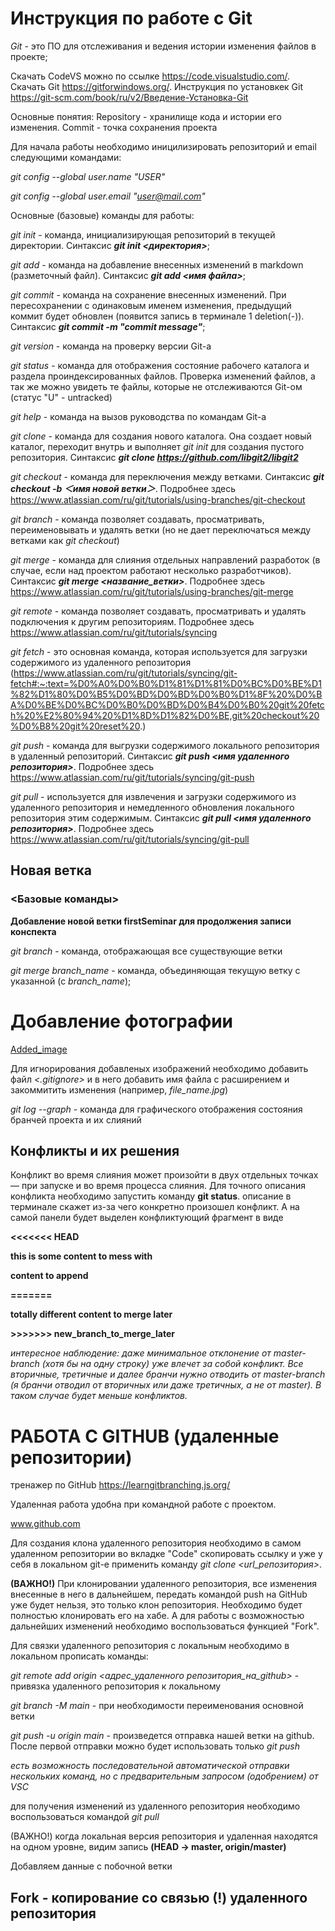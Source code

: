 # Инструкция по работе с Git

*Git* - это ПО для отслеживания и ведения истории изменения файлов в проекте;

Скачать CodeVS можно по ссылке https://code.visualstudio.com/. Скачать Git https://gitforwindows.org/. Инструкция по установкек Git https://git-scm.com/book/ru/v2/Введение-Установка-Git 

Основные понятия: Repository - хранилище кода и истории его изменения. Commit - точка сохранения проекта

Для начала работы необходимо иницилизировать репозиторий и email следующими командами:

*git config --global user.name "USER"*

*git config --global user.email "user@mail.com"*

Основные (базовые) команды для работы:

*git init* - команда, инициализирующая репозиторий в текущей директории. Синтаксис ***git init <директория>***;

*git add* - команда на добавление внесенных изменений в markdown (разметочный файл). Синтаксис ***git add <имя файла>***;

*git commit* - команда на сохранение внесенных изменений. При пересохранении с одинаковым именем изменения, предыдущий коммит будет обновлен (появится запись в терминале 1 deletion(-)). Синтаксис ***git commit -m "commit message"***;

*git version* - команда на проверку версии Git-а

*git status* - команда для отображения состояние рабочего каталога и раздела проиндексированных файлов. Проверка изменений файлов, а так же можно увидеть те файлы, которые не отслеживаются Git-ом (статус "U" - untracked)

*git help* - команда на вызов руководства по командам Git-а

*git clone* - команда для создания нового каталога. Она создает новый каталог, переходит внутрь и выполняет *git init* для создания пустого репозитория. Синтаксис ***git clone https://github.com/libgit2/libgit2***

*git checkout* - команда для переключения между ветками. Синтаксис ***git checkout -b ＜имя новой ветки＞***. Подробнее здесь https://www.atlassian.com/ru/git/tutorials/using-branches/git-checkout

*git branch* - команда позволяет создавать, просматривать, переименовывать и удалять ветки (но не дает переключаться между ветками как *git checkout*)

*git merge* - команда для слияния отдельных направлений разработок (в случае, если над проектом работают несколько разработчиков). Синтаксис ***git merge <название_ветки>***. Подробнее здесь https://www.atlassian.com/ru/git/tutorials/using-branches/git-merge

*git remote* - команда позволяет создавать, просматривать и удалять подключения к другим репозиториям. Подробнее здесь https://www.atlassian.com/ru/git/tutorials/syncing

*git fetch* - это основная команда, которая используется для загрузки содержимого из удаленного репозитория (https://www.atlassian.com/ru/git/tutorials/syncing/git-fetch#:~:text=%D0%A0%D0%B0%D1%81%D1%81%D0%BC%D0%BE%D1%82%D1%80%D0%B5%D0%BD%D0%BD%D0%B0%D1%8F%20%D0%BA%D0%BE%D0%BC%D0%B0%D0%BD%D0%B4%D0%B0%20git%20fetch%20%E2%80%94%20%D1%8D%D1%82%D0%BE,git%20checkout%20%D0%B8%20git%20reset%20.)

*git push* - команда для выгрузки содержимого локального репозитория в удаленный репозиторий. Синтаксис ***git push <имя удаленного репозитория>***. Подробнее здесь https://www.atlassian.com/ru/git/tutorials/syncing/git-push

*git pull* - используется для извлечения и загрузки содержимого из удаленного репозитория и немедленного обновления локального репозитория этим содержимым. Синтаксис ***git pull <имя удаленного репозитория>***. Подробнее здесь https://www.atlassian.com/ru/git/tutorials/syncing/git-pull

## Новая ветка

### <__Базовые команды__>

__Добавление новой ветки firstSeminar для продолжения записи конспекта__

_git branch_ - команда, отображающая все существующие ветки

_git merge branch_name_ - команда, объединяющая текущую ветку с указанной (с *branch_name*);

# Добавление фотографии
[Added_image](изображение_viber_2020-10-07_17-50-00.jpg)

Для игнорирования добавленых изображений необходимо добавить файл *<.gitignore>* и в него добавить имя файла с расширением и закоммитить изменения (например, _file_name.jpg_)

*git log --graph* - команда для графического отображения состояния бранчей проекта и их слияний

## Конфликты и их решения

Конфликт во время слияния может произойти в двух отдельных точках — при запуске и во время процесса слияния. Для точного описания конфликта необходимо запустить команду **git status**. описание в терминале скажет из-за чего конкретно произошел конфликт. А на самой панели будет выделен конфликтующий фрагмент в виде

**<<<<<<< HEAD**

**this is some content to mess with**

**content to append**

**=======**

**totally different content to merge later**

**>>>>>>> new_branch_to_merge_later**

*интересное наблюдение: даже минимальное отклонение от master-branch (хотя бы на одну строку) уже влечет за собой конфликт. Все вторичные, третичные и далее бранчи нужно отводить от master-branch (я бранчи отводил от вторичных или даже третичных, а не от master). В таком случае будет меньше конфликтов.*

# РАБОТА С GITHUB (удаленные репозитории)

тренажер по GitHub https://learngitbranching.js.org/

Удаленная работа удобна при командной работе с проектом.

www.github.com

Для создания клона удаленного репозитория необходимо в самом удаленном репозитории во вкладке "Code" скопировать ссылку и уже у себя в локальном git-e применить команду *git clone <url_репозитория>*.

**(ВАЖНО!)** При клонировании удаленного репозитория, все изменения внесенные в него в дальнейшем, передать командой push на GitHub уже будет нельзя, это только клон репозитория. Необходимо будет полностью клонировать его на хабе. А для работы с возможностью дальнейших изменений необходимо воспользоваться функцией "Fork".

Для связки удаленного репозитория с локальным необходимо в локальном прописать команды:

*git remote add origin <адрес_удаленного репозитория_на_github>* - привязка удаленного репозитория к локальному

*git branch -M main* - при необходимости переименования основной ветки

*git push -u origin main* - произведется отправка нашей ветки на github. После первой отправки можно будет использовать только *git push*

*есть возможность последовательной автоматической отправки нескольких команд, но с предварительным запросом (одобрением) от VSC*

для получения изменений из удаленного репозитория необходимо воспользоваться командой *git pull*

(ВАЖНО!) когда локальная версия репозитория и удаленная находятся на одном уровне, видим запись **(HEAD -> master, origin/master)**

Добавляем данные с побочной ветки

## Fork - копирование со связью (!) удаленного репозитория

